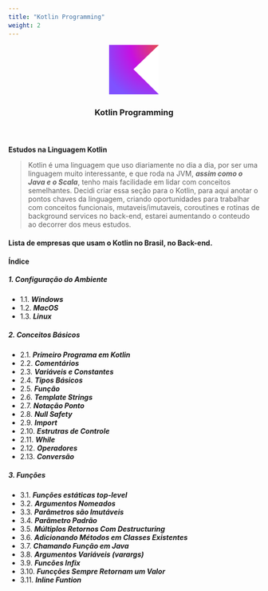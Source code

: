 ```yaml
---
title: "Kotlin Programming"
weight: 2
---
```


<!--suppress HtmlDeprecatedAttribute -->

<header>
<p align="center">
        <img width="100" src="../../assets/kotlin-programming/kotlin-logo.svg" alt="Kotlin logo" />
    </p>
    <h3 align="center">Kotlin Programming</h3>
</header>

****Estudos na Linguagem Kotlin****
>Kotlin é uma linguagem que uso diariamente no dia a dia, por ser uma linguagem muito interessante, e que roda na JVM, ***assim como o Java e o Scala***, tenho mais facilidade em lidar com conceitos semelhantes. Decidi criar essa seção para o Kotlin, para aqui anotar o pontos chaves da linguagem, criando oportunidades para trabalhar com conceitos funcionais, mutaveis/imutaveis, coroutines e rotinas de background services no back-end, estarei aumentando o conteudo ao decorrer dos meus estudos.

#### Lista de empresas que usam o Kotlin no Brasil, no Back-end.

#### Índice

##### 1. Configuração do Ambiente
- 1.1. ***Windows***
- 1.2. ***MacOS***
- 1.3. ***Linux***

##### 2. Conceitos Básicos
- 2.1. ***Primeiro Programa em Kotlin***
- 2.2. ***Comentários***
- 2.3. ***Variáveis e Constantes***
- 2.4. ***Tipos Básicos***
- 2.5. ***Função***
- 2.6. ***Template Strings***
- 2.7. ***Notação Ponto***
- 2.8. ***Null Safety***
- 2.9. ***Import***
- 2.10. ***Estrutras de Controle***
- 2.11. ***While***
- 2.12. ***Operadores***
- 2.13. ***Conversão***

##### 3. Funções
- 3.1. ***Funções estáticas top-level***
- 3.2. ***Argumentos Nomeados***
- 3.3. ***Parâmetros são Imutáveis***
- 3.4. ***Parâmetro Padrão***
- 3.5. ***Múltiplos Retornos Com Destructuring***
- 3.6. ***Adicionando Métodos em Classes Existentes***
- 3.7. ***Chamando Função em Java***
- 3.8. ***Argumentos Variáveis (varargs)***
- 3.9. ***Funcões Infix***
- 3.10. ***Funcções Sempre Retornam um Valor***
- 3.11. ***Inline Funtion***
